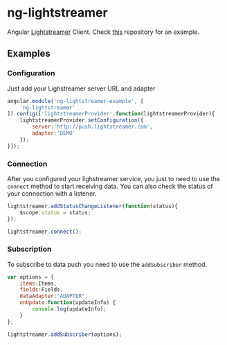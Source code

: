 # ng-lightstreamer

Angular [Lightstreamer](http://www.lightstreamer.com/) Client. Check [this](https://github.com/francesco-strazzullo/ng-lightstreamer-example) repository for an example.

## Examples

### Configuration

Just add your Lighstreamer server URL and adapter

```js
angular.module('ng-lightstreamer-example', [
    'ng-lightstreamer'
]).config(['lightstreamerProvider',function(lightstreamerProvider){
	lightstreamerProvider.setConfiguration({
		server:'http://push.lightstreamer.com',
		adapter:'DEMO'
	});
}]);
```

### Connection

After you configured your lighstreamer service, you just to need to use the ```connect``` method to start receiving data. You can also check the status of your connection with a listener.

```js
lightstreamer.addStatusChangeListener(function(status){
	$scope.status = status;
});

lightstreamer.connect();
```

### Subscription

To subscribe to data push you need to use the ```addSubscriber``` method.

```js
var options = {
	items:Items,
	fields:Fields,
	dataAdapter:"ADAPTER",
	onUpdate:function(updateInfo) {
	    console.log(updateInfo);
	}
};

lightstreamer.addSubscriber(options);
```
